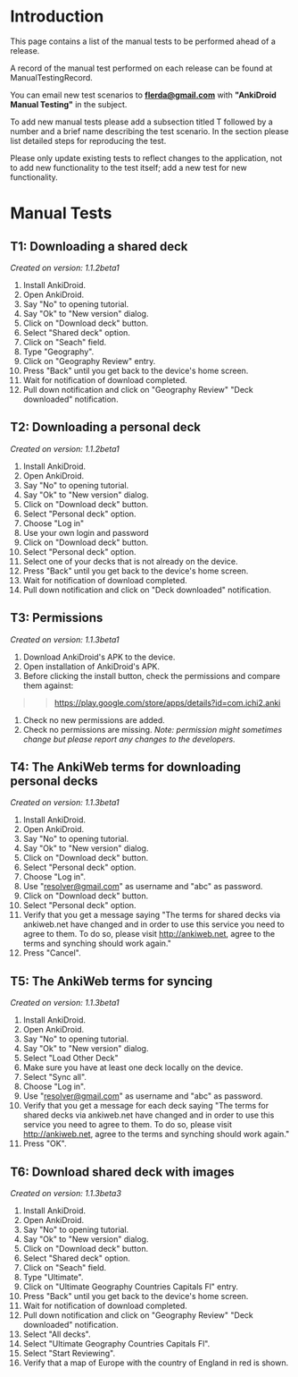 # Introduction

This page contains a list of the manual tests to be performed ahead of a release.

A record of the manual test performed on each release can be found at ManualTestingRecord.

You can email new test scenarios to **flerda@gmail.com** with **"AnkiDroid Manual Testing"** in the subject.

To add new manual tests please add a subsection titled T followed by a number and a brief name describing the test scenario. In the section please list detailed steps for reproducing the test.

Please only update existing tests to reflect changes to the application, not to add new functionality to the test itself; add a new test for new functionality.

# Manual Tests

## T1: Downloading a shared deck
_Created on version: 1.1.2beta1_
  1. Install AnkiDroid.
  1. Open AnkiDroid.
  1. Say "No" to opening tutorial.
  1. Say "Ok" to "New version" dialog.
  1. Click on "Download deck" button.
  1. Select "Shared deck" option.
  1. Click on "Seach" field.
  1. Type "Geography".
  1. Click on "Geography Review" entry.
  1. Press "Back" until you get back to the device's home screen.
  1. Wait for notification of download completed.
  1. Pull down notification and click on "Geography Review" "Deck downloaded" notification.

## T2: Downloading a personal deck
_Created on version: 1.1.2beta1_
  1. Install AnkiDroid.
  1. Open AnkiDroid.
  1. Say "No" to opening tutorial.
  1. Say "Ok" to "New version" dialog.
  1. Click on "Download deck" button.
  1. Select "Personal deck" option.
  1. Choose "Log in"
  1. Use your own login and password
  1. Click on "Download deck" button.
  1. Select "Personal deck" option.
  1. Select one of your decks that is not already on the device.
  1. Press "Back" until you get back to the device's home screen.
  1. Wait for notification of download completed.
  1. Pull down notification and click on "Deck downloaded" notification.

## T3: Permissions
_Created on version: 1.1.3beta1_
  1. Download AnkiDroid's APK to the device.
  1. Open installation of AnkiDroid's APK.
  1. Before clicking the install button, check the permissions and compare them against:
> > https://play.google.com/store/apps/details?id=com.ichi2.anki
  1. Check no new permissions are added.
  1. Check no permissions are missing.
_Note: permission might sometimes change but please report any changes to the developers._

## T4: The AnkiWeb terms for downloading personal decks
_Created on version: 1.1.3beta1_
  1. Install AnkiDroid.
  1. Open AnkiDroid.
  1. Say "No" to opening tutorial.
  1. Say "Ok" to "New version" dialog.
  1. Click on "Download deck" button.
  1. Select "Personal deck" option.
  1. Choose "Log in".
  1. Use "resolver@gmail.com" as username and "abc" as password.
  1. Click on "Download deck" button.
  1. Select "Personal deck" option.
  1. Verify that you get a message saying "The terms for shared decks via ankiweb.net have changed and in order to use this service you need to agree to them. To do so, please visit http://ankiweb.net, agree to the terms and synching should work again."
  1. Press "Cancel".

## T5: The AnkiWeb terms for syncing
_Created on version: 1.1.3beta1_
  1. Install AnkiDroid.
  1. Open AnkiDroid.
  1. Say "No" to opening tutorial.
  1. Say "Ok" to "New version" dialog.
  1. Select "Load Other Deck"
  1. Make sure you have at least one deck locally on the device.
  1. Select "Sync all".
  1. Choose "Log in".
  1. Use "resolver@gmail.com" as username and "abc" as password.
  1. Verify that you get a message for each deck saying "The terms for shared decks via ankiweb.net have changed and in order to use this service you need to agree to them. To do so, please visit http://ankiweb.net, agree to the terms and synching should work again."
  1. Press "OK".

## T6: Download shared deck with images
_Created on version: 1.1.3beta3_
  1. Install AnkiDroid.
  1. Open AnkiDroid.
  1. Say "No" to opening tutorial.
  1. Say "Ok" to "New version" dialog.
  1. Click on "Download deck" button.
  1. Select "Shared deck" option.
  1. Click on "Seach" field.
  1. Type "Ultimate".
  1. Click on "Ultimate Geography Countries Capitals Fl" entry.
  1. Press "Back" until you get back to the device's home screen.
  1. Wait for notification of download completed.
  1. Pull down notification and click on "Geography Review" "Deck downloaded" notification.
  1. Select "All decks".
  1. Select "Ultimate Geography Countries Capitals Fl".
  1. Select "Start Reviewing".
  1. Verify that a map of Europe with the country of England in red is shown.